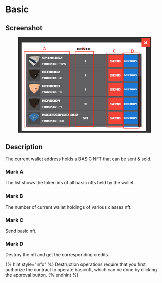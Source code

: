 # Basic

## Screenshot

<figure><img src="../.gitbook/assets/basic2.png" alt=""><figcaption></figcaption></figure>

## Description

The current wallet address holds a BASIC NFT that can be sent & sold.

### Mark A

The list shows the token ids of all basic nfts held by the wallet.

### Mark B

The number of current wallet holdings of various classes nft.

### Mark C

Send basic nft.

### Mark D

Destroy the nft and get the corresponding credits.

{% hint style="info" %}
Destruction operations require that you first authorize the contract to operate basicnft, which can be done by clicking the approval button.
{% endhint %}
